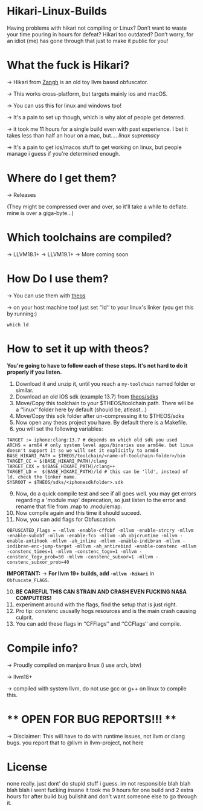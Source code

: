 # **Hikari-Linux-Builds**
Having problems with hikari not compiling or Linux? Don’t want to waste your time pouring in hours for defeat? Hikari too outdated? Don’t worry, for an idiot (me) has gone through that just to make it public for you!

# **What the fuck is Hikari?**
-> Hikari from [Zangh](https://github.com/HikariObfuscator) is an old toy llvm based obfuscator.

-> This works cross-platform, but targets mainly ios and macOS.

-> You can uss this for linux and windows too!

-> It's a pain to set up though, which is why alot of people get deterred.

-> it took me 11 hours for a single build even with past experience. I bet it takes less than half an hour on a mac, but.... *linux supremacy*

-> It's a pain to get ios/macos stuff to get working on linux, but people manage i guess if you're determined enough.

# **Where do I get them?**
-> Releases

(They might be compressed over and over, so it'll take a while to deflate. mine is over a giga-byte...)

# **Which toolchains are compiled?**
-> LLVM18.1+
-> LLVM19.1+
-> More coming soon

# **How Do I use them?**
-> You can use them with [theos](https://theos.dev/docs)

-> on your host machine too! just set ‘‘ld‘‘ to your linux's linker (you get this by running:)
```
which ld
```

# **How to set it up with theos?**
 **You're going to have to follow each of these steps. It's not hard to do it properly if you listen.**
 1. Download it and unzip it, until you reach a ``my-toolchain`` named folder or similar.
 3. Download an old IOS sdk (example 13.7) from [theos/sdks](https://github.com/theos/sdks/releases)
 4. Move/Copy this toolchain to your $THEOS/toolchain path. There will be a ‘‘linux‘‘ folder here by default (should be, atleast...)
 5. Move/Copy this sdk folder after un-compressing it to $THEOS/sdks
 6. Now open any theos project you have. By default there is a Makefile.
 7. you will set the following variables:
    
```
TARGET := iphone:clang:13.7 # depends on which old sdk you used
ARCHS = arm64 # only system level apps/binaries use arm64e. but linux doesn't support it so we will set it explicitly to arm64
BASE_HIKARI_PATH = $THEOS/toolchain/<name-of-toolchain-folder>/bin
TARGET_CC = $(BASE_HIKARI_PATH)/clang
TARGET_CXX = $(BASE_HIKARI_PATH)/clang++
TARGET_LD =  $(BASE_HIKARI_PATH)/ld # this can be 'lld', instead of ld. check the linker name.
SYSROOT = $THEOS/sdks/<iphonesdkfolder>.sdk
```
9. Now, do a quick compile test and see if all goes well. you may get errors regarding a 'module map' deprecation, so just listen to the error and rename that file from .map to .modulemap.
10. Now compile again and this time it should suceed.
11. Now, you can add flags for Obfuscation.

```
OBFUSCATED_Flags = -mllvm -enable-cffobf -mllvm -enable-strcry -mllvm -enable-subobf -mllvm -enable-fco -mllvm -ah_objcruntime -mllvm -enable-antihook -mllvm -ah_inline -mllvm -enable-indibran -mllvm -indibran-enc-jump-target -mllvm -ah_antirebind -enable-constenc -mllvm -constenc_times=1 -mllvm -constenc_togv=1 -mllvm -constenc_togv_prob=50 -mllvm -constenc_subxor=1 -mllvm -constenc_subxor_prob=40
```

**IMPORTANT:** ->
**For llvm 19+ builds, add ``-mllvm -hikari``** in ``Obfuscate_FLAGS``.

10. **BE CAREFUL THIS CAN STRAIN AND CRASH EVEN FUCKING NASA COMPUTERS!**
11. experiment around with the flags, find the setup that is just right.
12. Pro tip: constenc ususally hogs resources and is the main crash causing culprit.
13. You can add these flags in ‘‘CFFlags‘‘ and ‘‘CCFlags‘‘ and compile.

# **Compile info?**
-> Proudly compiled on manjaro linux (i use arch, btw)

-> llvm18+

-> compiled with system llvm, do not use gcc or g++ on linux to compile this.

# ** OPEN FOR BUG REPORTS!!! **
-> Disclaimer: This will have to do with runtime issues, not llvm or clang bugs. you report that to @llvm in llvm-project, not here

# **License**
none really. just dont' do stupid stuff i guess. im not responsible blah blah blah blah i went fucking insane it took me 9 hours for one build and 2 extra hours for after build bug bullshit and don't want someone else to go through it.
